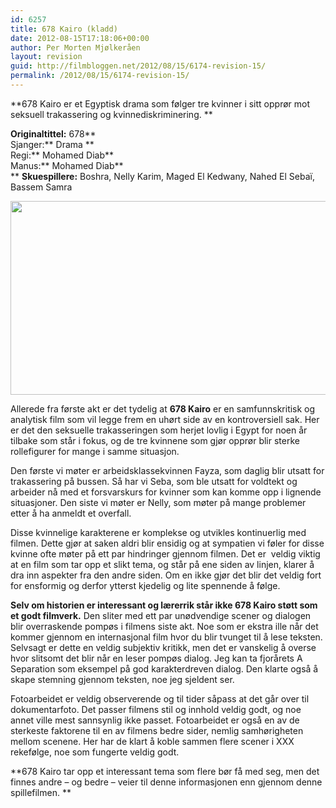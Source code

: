 ```yaml
---
id: 6257
title: 678 Kairo (kladd)
date: 2012-08-15T17:18:06+00:00
author: Per Morten Mjølkeråen
layout: revision
guid: http://filmbloggen.net/2012/08/15/6174-revision-15/
permalink: /2012/08/15/6174-revision-15/
---
```

**678 Kairo er et Egyptisk drama som følger tre kvinner i sitt opprør mot seksuell trakassering og kvinnediskriminering. **

**Originaltittel:** 678**  
Sjanger:** Drama **  
Regi:** Mohamed Diab**  
Manus:** Mohamed Diab**  
** **Skuespillere:** Boshra, Nelly Karim, Maged El Kedwany, Nahed El Sebaï, Bassem Samra

<a href="http://filmbloggen.net/?attachment_id=6178" rel="attachment wp-att-6178"><img class="alignnone size-large wp-image-6178" src="http://filmbloggen.net/wp-content/uploads//2012/08/11-002-620x310.jpg" alt="" width="620" height="310" /><br /> </a>

Allerede fra første akt er det tydelig at **678 Kairo** er en samfunnskritisk og analytisk film som vil legge frem en uhørt side av en kontroversiell sak. Her er det den seksuelle trakasseringen som herjet lovlig i Egypt for noen år tilbake som står i fokus, og de tre kvinnene som gjør opprør blir sterke rollefigurer for mange i samme situasjon.

Den første vi møter er arbeidsklassekvinnen Fayza, som daglig blir utsatt for trakassering på bussen. Så har vi Seba, som ble utsatt for voldtekt og arbeider nå med et forsvarskurs for kvinner som kan komme opp i lignende situasjoner. Den siste vi møter er Nelly, som møter på mange problemer etter å ha anmeldt et overfall.

Disse kvinnelige karakterene er komplekse og utvikles kontinuerlig med filmen. Dette gjør at saken aldri blir ensidig og at sympatien vi føler for disse kvinne ofte møter på ett par hindringer gjennom filmen. Det er  veldig viktig at en film som tar opp et slikt tema, og står på ene siden av linjen, klarer å dra inn aspekter fra den andre siden. Om en ikke gjør det blir det veldig fort for ensformig og derfor ytterst kjedelig og lite spennende å følge.

**Selv om historien er interessant og lærerrik står ikke 678 Kairo støtt som et godt filmverk.** Den sliter med ett par unødvendige scener og dialogen blir overraskende pompøs i filmens siste akt. Noe som er ekstra ille når det kommer gjennom en internasjonal film hvor du blir tvunget til å lese teksten. Selvsagt er dette en veldig subjektiv kritikk, men det er vanskelig å overse hvor slitsomt det blir når en leser pompøs dialog. Jeg kan ta fjorårets A Separation som eksempel på god karakterdreven dialog. Den klarte også å skape stemning gjennom teksten, noe jeg sjeldent ser.

Fotoarbeidet er veldig observerende og til tider såpass at det går over til dokumentarfoto. Det passer filmens stil og innhold veldig godt, og noe annet ville mest sannsynlig ikke passet. Fotoarbeidet er også en av de sterkeste faktorene til en av filmens bedre sider, nemlig samhørigheten mellom scenene. Her har de klart å koble sammen flere scener i XXX rekefølge, noe som fungerte veldig godt.

**678 Kairo tar opp et interessant tema som flere bør få med seg, men det finnes andre &#8211; og bedre &#8211; veier til denne informasjonen enn gjennom denne spillefilmen. **